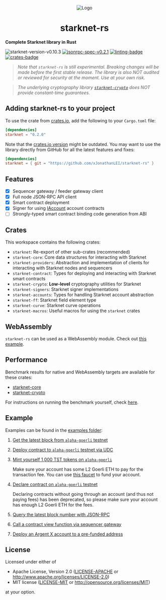 <p align="center">
  <img src="https://github.com/xJonathanLEI/starknet-rs/blob/master/images/starknet-rs-logo.png?raw=true" alt="Logo"/>
  <h1 align="center">starknet-rs</h1>
</p>

**Complete Starknet library in Rust**

![starknet-version-v0.10.3](https://img.shields.io/badge/Starknet_Version-v0.10.3-2ea44f?logo=ethereum)
[![jsonrpc-spec-v0.2.1](https://img.shields.io/badge/JSON--RPC-v0.2.1-2ea44f?logo=ethereum)](https://github.com/starkware-libs/starknet-specs/tree/v0.2.1)
[![linting-badge](https://github.com/xJonathanLEI/starknet-rs/actions/workflows/lint.yaml/badge.svg?branch=master)](https://github.com/xJonathanLEI/starknet-rs/actions/workflows/lint.yaml)
[![crates-badge](https://img.shields.io/crates/v/starknet.svg)](https://crates.io/crates/starknet)

> _Note that `starknet-rs` is still experimental. Breaking changes will be made before the first stable release. The library is also NOT audited or reviewed for security at the moment. Use at your own risk._

> _The underlying cryptography library [`starknet-crypto`](./starknet-crypto) does NOT provide constant-time guarantees._

## Adding starknet-rs to your project

To use the crate from [crates.io](https://crates.io/crates/starknet), add the following to your `Cargo.toml` file:

```toml
[dependencies]
starknet = "0.2.0"
```

Note that the [crates.io version](https://crates.io/crates/starknet) might be outdated. You may want to use the library directly from GitHub for all the latest features and fixes:

```toml
[dependencies]
starknet = { git = "https://github.com/xJonathanLEI/starknet-rs" }
```

## Features

- [x] Sequencer gateway / feeder gateway client
- [x] Full node JSON-RPC API client
- [x] Smart contract deployment
- [x] Signer for using [IAccount](https://github.com/OpenZeppelin/cairo-contracts/blob/main/src/openzeppelin/account/IAccount.cairo) account contracts
- [ ] Strongly-typed smart contract binding code generation from ABI

## Crates

This workspace contains the following crates:

- `starknet`: Re-export of other sub-crates (recommended)
- `starknet-core`: Core data structures for interacting with Starknet
- `starknet-providers`: Abstraction and implementation of clients for interacting with Starknet nodes and sequencers
- `starknet-contract`: Types for deploying and interacting with Starknet smart contracts
- `starknet-crypto`: **Low-level** cryptography utilities for Starknet
- `starknet-signers`: Starknet signer implementations
- `starknet-accounts`: Types for handling Starknet account abstraction
- `starknet-ff`: Starknet field element type
- `starknet-curve`: Starknet curve operations
- `starknet-macros`: Useful macros for using the `starknet` crates

## WebAssembly

`starknet-rs` can be used as a WebAssembly module. Check out [this example](./examples/starknet-wasm/).

## Performance

Benchmark results for native and WebAssembly targets are available for these crates:

- [starknet-core](./starknet-core/)
- [starknet-crypto](./starknet-crypto/)

For instructions on running the benchmark yourself, check [here](./BENCHMARK.md).

## Example

Examples can be found in the [examples folder](./examples):

1. [Get the latest block from `alpha-goerli` testnet](./examples/get_block.rs)

2. [Deploy contract to `alpha-goerli` testnet via UDC](./examples/deploy_contract.rs)

3. [Mint yourself 1,000 TST tokens on `alpha-goerli`](./examples/mint_tokens.rs)

   Make sure your account has some L2 Goerli ETH to pay for the transaction fee. You can use [this faucet](https://faucet.goerli.starknet.io/) to fund your account.

4. [Declare contract on `alpha-goerli` testnet](./examples/declare_contract.rs)

   Declaring contracts without going through an account (and thus not paying fees) has been deprecated, so please make sure your account has enough L2 Goerli ETH for the fees.

5. [Query the latest block number with JSON-RPC](./examples/jsonrpc.rs)

6. [Call a contract view function via sequencer gateway](./examples/sequencer_erc20_balance.rs)

7. [Deploy an Argent X account to a pre-funded address](./examples/deploy_argent_account.rs)

## License

Licensed under either of

- Apache License, Version 2.0 ([LICENSE-APACHE](./LICENSE-APACHE) or <http://www.apache.org/licenses/LICENSE-2.0>)
- MIT license ([LICENSE-MIT](./LICENSE-MIT) or <http://opensource.org/licenses/MIT>)

at your option.
